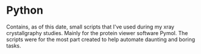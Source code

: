 # Python

Contains, as of this date, small scripts that I've used during my xray crystallgraphy studies. Mainly for the protein viewer software Pymol. The scripts were for the most part created to help automate daunting and boring tasks.
